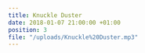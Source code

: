 ```yaml
---
title: Knuckle Duster
date: 2018-01-07 21:00:00 +01:00
position: 3
file: "/uploads/Knuckle%20Duster.mp3"
---
```


